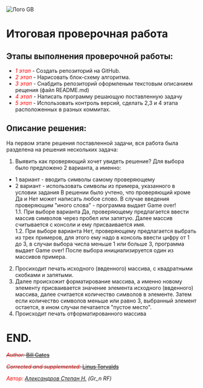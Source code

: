![Лого GB](https://static.tildacdn.com/tild3138-3133-4132-b963-393333346630/GeekBrains_logo.png)
# **Итоговая проверочная работа**
## **Этапы выполнения проверочной работы:**
- <span style = "color: red">*1 этап*</span> - Создать репозиторий на GitHub.
- <span style = "color: red">*2 этап*</span> - Нарисовать блок-схему алгоритма.
- <span style = "color: red">*3 этап*</span> - Снабдить репозиторий оформленым текстовым описанием рещения (файл README.md)
- <span style = "color: red">*4 этап*</span> - Написать программу решающую поставленную задачу
- <span style = "color: red">*5 этап*</span> - Использовать контроль версий, сделать 2,3 и 4 этапа расположенных в разных коммитах.

## **Описание решения:**
На первом этапе решения поставленной задачи,  вся работа была разделена на решения нескольких задача:
1) Выявить как проверяющий хочет увидеть решение? Для выбора было предложено 2 варианта, а именно:
- 1 вариант - вводить символы самому проверяющему
- 2 вариант - использовать символы из примера, указанного в условии задания
В решении было учтено, что проверяющий кроме Да и Нет может написать любое слово. В случае введения проверяющим "иного слова" - программа выдает Game over! <br>
1.1. При выборе варианта Да, проверяющему предлагается ввести массив символов через пробел или запятую.
Далее массив считывается с консоли и ему присваивается имя.<br>
1.2. При выборе варианта Нет, проверяющему предлагается выбрать из трех примеров, для этого ему надо в консоль ввести цифру от 1 до 3, в случаи выбора числа меньше 1 или больше 3, программа выдает Game over!
После выбора инициализируется один из массивов примера. <br>
2) Просиходит печать исходного (ввденного) массива, с квадратными скобками и запятыми.
3) Далее происхожит форматирование массива, а именно новому элементу присваивается значение элемента исходного (ввденного) массива, далее считается количество символов в элементе. Затем если количество символов меньше или равно 3, выбранный элемент остается, в ином случаи печатается "пустое место".
4) Происходит печать отформатированного массива<br>

# END.
~~<span style = "color: red">*Author:*</span> <ins>Bill Gates</ins>~~

~~<span style = "color: red">*Corrected and supplemented:*</span> <ins>Linus Torvalds</ins>~~

*<span style = "color: red">*Автор:*</span> <ins>Александров Степан Н.</ins> (Gr_n RF)*






